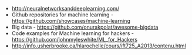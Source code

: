 * http://neuralnetworksanddeeplearning.com/
* Github repositories for machine learning - https://github.com/showcases/machine-learning
* Big data - https://github.com/onurakpolat/awesome-bigdata
* Code examples for Machine learning for hackers - https://github.com/johnmyleswhite/ML_for_Hackers
* http://info.usherbrooke.ca/hlarochelle/cours/ift725_A2013/contenu.html